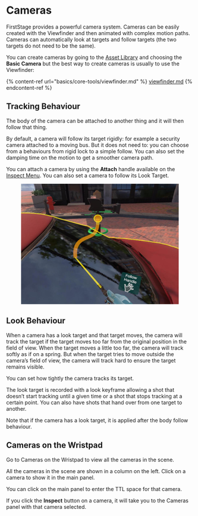 # Cameras

FirstStage provides a powerful camera system. Cameras can be easily created with the Viewfinder and then animated with complex motion paths. Cameras can automatically look at targets and follow targets (the two targets do not need to be the same).

You can create cameras by going to the [Asset Library](basics/asset-library.md) and choosing the **Basic Camera** but the best way to create cameras is usually to use the Viewfinder:

{% content-ref url="basics/core-tools/viewfinder.md" %}
[viewfinder.md](basics/core-tools/viewfinder.md)
{% endcontent-ref %}

## Tracking Behaviour

The body of the camera can be attached to another thing and it will then follow that thing.

By default, a camera will follow its target rigidly: for example a security camera attached to a moving bus. But it does not need to: you can choose from a behaviours from rigid lock to a simple follow. You can also set the damping time on the motion to get a smoother camera path.

You can attach a camera by using the **Attach** handle available on the [Inspect Menu](basics/working-with-things/#inspect-menu). You can also set a camera to follow its Look Target.

<figure><img src=".gitbook/assets/Follow Test 2023-02-26 21-30-10.jpg" alt=""><figcaption></figcaption></figure>

## Look Behaviour <a href="#_enjm7xrw1oa7" id="_enjm7xrw1oa7"></a>

When a camera has a look target and that target moves, the camera will track the target if the target moves too far from the original position in the field of view. When the target moves a little too far, the camera will track softly as if on a spring. But when the target tries to move outside the camera’s field of view, the camera will track hard to ensure the target remains visible.

You can set how tightly the camera tracks its target.

The look target is recorded with a look keyframe allowing a shot that doesn’t start tracking until a given time or a shot that stops tracking at a certain point. You can also have shots that hand over from one target to another.

Note that if the camera has a look target, it is applied after the body follow behaviour.

## Cameras on the Wristpad <a href="#_yjzp7fnhledc" id="_yjzp7fnhledc"></a>

Go to Cameras on the Wristpad to view all the cameras in the scene.

All the cameras in the scene are shown in a column on the left. Click on a camera to show it in the main panel.

You can click on the main panel to enter the TTL space for that camera.

If you click the **Inspect** button on a camera, it will take you to the Cameras panel with that camera selected.

